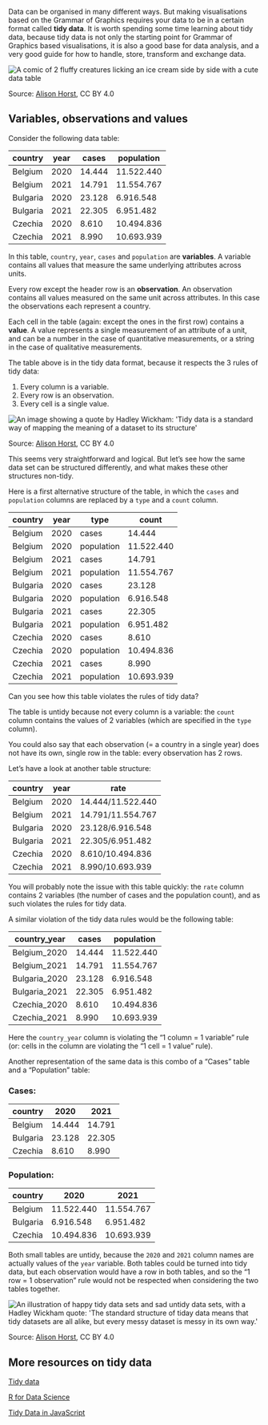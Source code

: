 Data can be organised in many different ways. But making visualisations based on the Grammar of Graphics requires your data to be in a certain format called **tidy data**. It is worth spending some time learning about tidy data, because tidy data is not only the starting point for Grammar of Graphics based visualisations, it is also a good base for data analysis, and a very good guide for how to handle, store, transform and exchange data.

![A comic of 2 fluffy creatures licking an ice cream side by side with a cute data table](Tidy%20data%208b1465b3f83a442f97d1d33ce400dbe7/tidydata_7.jpg)

Source: [Alison Horst](https://github.com/allisonhorst/stats-illustrations), CC BY 4.0

## Variables, observations and values

Consider the following data table:

| country | year | cases | population |
| --- | --- | --- | --- |
| Belgium | 2020 | 14.444 | 11.522.440 |
| Belgium | 2021 | 14.791 | 11.554.767 |
| Bulgaria | 2020 | 23.128 | 6.916.548 |
| Bulgaria | 2021 | 22.305 | 6.951.482 |
| Czechia | 2020 | 8.610 | 10.494.836 |
| Czechia | 2021 | 8.990 | 10.693.939 |

In this table, `country`, `year`, `cases` and `population` are **variables**. A variable contains all values that measure the same underlying attributes across units.

Every row except the header row is an **observation**. An observation contains all values measured on the same unit across attributes. In this case the observations each represent a country.

Each cell in the table (again: except the ones in the first row) contains a **value**. A value represents a single measurement of an attribute of a unit, and can be a number in the case of quantitative measurements, or a string in the case of qualitative measurements.

The table above is in the tidy data format, because it respects the 3 rules of tidy data:

1. Every column is a variable.
2. Every row is an observation.
3. Every cell is a single value.

![An image showing a quote by Hadley Wickham: 'Tidy data is a standard way of mapping the meaning of a dataset to its structure'](Tidy%20data%208b1465b3f83a442f97d1d33ce400dbe7/tidydata_1.jpg)

Source: [Alison Horst](https://github.com/allisonhorst/stats-illustrations), CC BY 4.0

This seems very straightforward and logical. But let’s see how the same data set can be structured differently, and what makes these other structures non-tidy.

Here is a first alternative structure of the table, in which the `cases` and `population` columns are replaced by a `type` and a `count` column.

| country | year | type | count |
| --- | --- | --- | --- |
| Belgium | 2020 | cases | 14.444 |
| Belgium | 2020 | population | 11.522.440 |
| Belgium | 2021 | cases | 14.791 |
| Belgium | 2021 | population | 11.554.767 |
| Bulgaria | 2020 | cases | 23.128 |
| Bulgaria | 2020 | population | 6.916.548 |
| Bulgaria | 2021 | cases | 22.305 |
| Bulgaria | 2021 | population | 6.951.482 |
| Czechia | 2020 | cases | 8.610 |
| Czechia | 2020 | population | 10.494.836 |
| Czechia | 2021 | cases | 8.990 |
| Czechia | 2021 | population | 10.693.939 |

Can you see how this table violates the rules of tidy data?

The table is untidy because not every column is a variable: the `count` column contains the values of 2 variables (which are specified in the `type` column).

You could also say that each observation (= a country in a single year) does not have its own, single row in the table: every observation has 2 rows.

Let’s have a look at another table structure:

| country | year | rate |
| --- | --- | --- |
| Belgium | 2020 | 14.444/11.522.440 |
| Belgium | 2021 | 14.791/11.554.767 |
| Bulgaria | 2020 | 23.128/6.916.548 |
| Bulgaria | 2021 | 22.305/6.951.482 |
| Czechia | 2020 | 8.610/10.494.836 |
| Czechia | 2021 | 8.990/10.693.939 |

You will probably note the issue with this table quickly: the `rate` column contains 2 variables (the number of cases and the population count), and as such violates the rules for tidy data.

A similar violation of the tidy data rules would be the following table:

| country_year | cases | population |
| --- | --- | --- |
| Belgium_2020 | 14.444 | 11.522.440 |
| Belgium_2021 | 14.791 | 11.554.767 |
| Bulgaria_2020 | 23.128 | 6.916.548 |
| Bulgaria_2021 | 22.305 | 6.951.482 |
| Czechia_2020 | 8.610 | 10.494.836 |
| Czechia_2021 | 8.990 | 10.693.939 |

Here the `country_year` column is violating the “1 column = 1 variable” rule (or: cells in the column are violating the “1 cell = 1 value” rule).

Another representation of the same data is this combo of a “Cases” table and a “Population” table:

### Cases:

| country | 2020 | 2021 |
| --- | --- | --- |
| Belgium | 14.444 | 14.791 |
| Bulgaria | 23.128 | 22.305 |
| Czechia | 8.610 | 8.990 |

### Population:

| country | 2020 | 2021 |
| --- | --- | --- |
| Belgium | 11.522.440 | 11.554.767 |
| Bulgaria | 6.916.548 | 6.951.482 |
| Czechia | 10.494.836 | 10.693.939 |

Both small tables are untidy, because the `2020` and `2021` column names are actually values of the `year` variable. Both tables could be turned into tidy data, but each observation would have a row in both tables, and so the “1 row = 1 observation” rule would not be respected when considering the two tables together.

![An illustration of happy tidy data sets and sad untidy data sets, with a Hadley Wickham quote: 'The standard structure of tiday data means that tidy datasets are all alike, but every messy dataset is messy in its own way.'](Tidy%20data%208b1465b3f83a442f97d1d33ce400dbe7/tidydata_2.jpg)

Source: [Alison Horst](https://github.com/allisonhorst/stats-illustrations), CC BY 4.0

## More resources on tidy data

[Tidy data](https://cran.r-project.org/web/packages/tidyr/vignettes/tidy-data.html)

[R for Data Science](https://r4ds.had.co.nz/tidy-data.html)

[Tidy Data in JavaScript](https://observablehq.com/@uwdata/tidy-data-in-javascript)